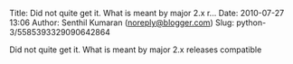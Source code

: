 Title: Did not quite get it. What is meant by major 2.x r...
Date: 2010-07-27 13:06
Author: Senthil Kumaran (noreply@blogger.com)
Slug: python-3/5585393329090642864

Did not quite get it. What is meant by major 2.x releases compatible

